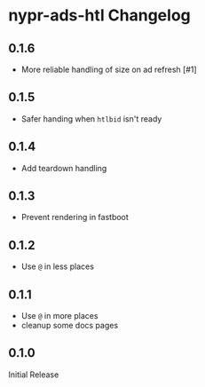 # nypr-ads-htl Changelog

## 0.1.6
  - More reliable handling of size on ad refresh  [#1]

## 0.1.5
  - Safer handing when `htlbid` isn't ready

## 0.1.4
  - Add teardown handling

## 0.1.3
  - Prevent rendering in fastboot

## 0.1.2
  - Use `@` in less places

## 0.1.1
  - Use `@` in more places
  - cleanup some docs pages

## 0.1.0
  Initial Release
